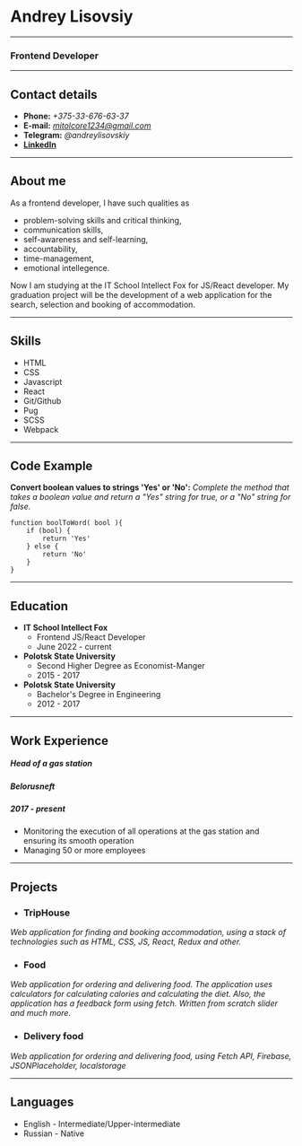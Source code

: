 # Andrey Lisovsiy
***
### Frontend Developer
***
## Contact details
* **Phone:** *+375-33-676-63-37*
* **E-mail:** *mitolcore1234@gmail.com*
* **Telegram:** *@andreylisovskiy*
* **[LinkedIn](https://linkedin.com/in/andrey-lisovskiy-80711024a)**
***
## About me 
As a frontend developer, I have such qualities as
* problem-solving skills and critical thinking,
* communication skills,
* self-awareness and self-learning,
* accountability,
* time-management,
* emotional intellegence.

Now I am studying at the IT School Intellect Fox for JS/React developer. My graduation project will be the development of a web application for the search, selection and booking of accommodation.
***
## Skills
* HTML
* CSS
* Javascript
* React
* Git/Github
* Pug
* SCSS
* Webpack
***
## Code Example
**Convert boolean values to strings 'Yes' or 'No':** *Complete the method that takes a boolean value and return a "Yes" string for true, or a "No" string for false.*
```
function boolToWord( bool ){
    if (bool) {
        return 'Yes'
    } else {
        return 'No'
    }
}
```
***
## Education
* **IT School Intellect Fox**
  * Frontend JS/React Developer
  * June 2022 - current
* **Polotsk State University**
  * Second Higher Degree as Economist-Manger
  * 2015 - 2017
* **Polotsk State University**
  * Bachelor's Degree in Engineering
  * 2012 - 2017
***
## Work Experience 
##### Head of a gas station
##### Belorusneft
##### 2017 - present
* Monitoring the execution of all operations at the gas station and ensuring its smooth operation
* Managing 50 or more employees
***
## Projects
* ### TripHouse 
 *Web application for finding and booking accommodation, using a stack of technologies such as HTML, CSS, JS, React, Redux and other.*
* ### Food 
 *Web application for ordering and delivering food. The application uses calculators for calculating calories and calculating the diet. Also, the application has a feedback form using fetch. Written from scratch slider and much more.*
* ### Delivery food
 *Web application for ordering and delivering food, using Fetch API, Firebase, JSONPlaceholder, localstorage*
*** 
## Languages 
* English - Intermediate/Upper-intermediate
* Russian - Native


